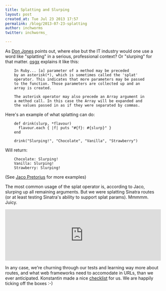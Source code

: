 ```yaml
---
title: Splatting and Slurping
layout: post
created_at: Tue Jul 23 2013 17:57
permalink: /blog/2013-07-23-splatting
author: inchworms
twitter: inchworms_

---
```


As [Don Jones](http://technet.microsoft.com/en-us/magazine/gg675931.aspx) points out, where else but the IT industry would one use a word like "splatting" in a serious, professional context? Or "slurping" for that matter. [osgx](http://stackoverflow.com/users/196561/osgx) explains it like this:

		In Ruby... [a] parameter of a method may be preceded 
		by an asterisk(*), which is sometimes called the 'splat' 
		operator. This indicates that more parameters may be passed 
		to the function. Those parameters are collected up and an 
		array is created.

		The asterisk operator may also precede an Array argument in 
		a method call. In this case the Array will be expanded and 
		the values passed in as if they were separated by commas.

Here's an example of what splatting can do:
		
		def drink(slurp, *flavour)
		  flavour.each { |f| puts "#{f}: #{slurp}" }
		end
		 
		drink("Slurping!", "Chocolate", "Vanilla", "Strawberry")

Will return:

		Chocolate: Slurping!
		Vanilla: Slurping!
		Strawberry: Slurping!

(See [Jaco Pretorius](http://www.jacopretorius.net/2012/01/splat-operator-in-ruby.html) for more examples)

The most common usage of the splat operator is, according to Jaco, slurping up all remaining arguments. But we were splatting Sinatra routes (or at least testing Sinatra's ability to support splat params). Mmmmm. Juicy.

<iframe width="100%" height="166" scrolling="no" frameborder="no" src="https://w.soundcloud.com/player/?url=http%3A%2F%2Fapi.soundcloud.com%2Ftracks%2F102248467&amp;color=ff6600&amp;auto_play=false&amp;show_artwork=false"></iframe>
<p></p>

In any case, we're churning through our tests and learning way more about routes, and what web frameworks need to accomodate in URLs, than we ever anticipated. Konstantin made a nice [checklist](https://github.com/inchworms/sinatra_tests/issues/3) for us. We are happily ticking off the boxes :-)



